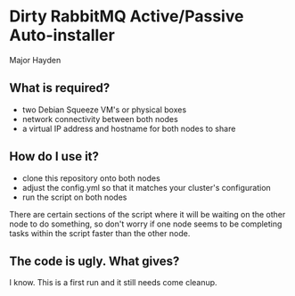 # Dirty RabbitMQ Active/Passive Auto-installer
Major Hayden

## What is required?
* two Debian Squeeze VM's or physical boxes
* network connectivity between both nodes
* a virtual IP address and hostname for both nodes to share

## How do I use it?
* clone this repository onto both nodes
* adjust the config.yml so that it matches your cluster's configuration
* run the script on both nodes

There are certain sections of the script where it will be waiting on the other node to do something, so don't worry if one node seems to be completing tasks within the script faster than the other node.

## The code is ugly. What gives?
I know.  This is a first run and it still needs come cleanup.